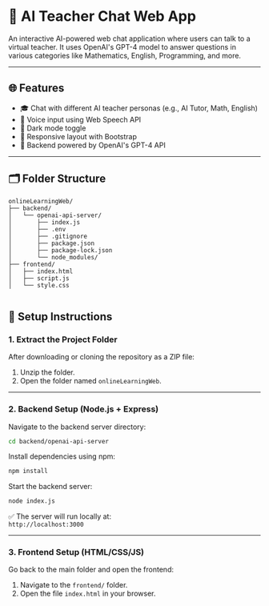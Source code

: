 # 📘 AI Teacher Chat Web App

An interactive AI-powered web chat application where users can talk to a virtual teacher. It uses OpenAI's GPT-4 model to answer questions in various categories like Mathematics, English, Programming, and more.

---

## 🌐 Features

- 🎓 Chat with different AI teacher personas (e.g., AI Tutor, Math, English)
- 💬 Voice input using Web Speech API
- 🌙 Dark mode toggle
- 📱 Responsive layout with Bootstrap
- 🤖 Backend powered by OpenAI's GPT-4 API

---

## 🗂 Folder Structure


<pre lang="nohighlight"><code>onlineLearningWeb/
├── backend/
│   └── openai-api-server/
│       ├── index.js
│       ├── .env
│       ├── .gitignore
│       ├── package.json
│       ├── package-lock.json
│       └── node_modules/
├── frontend/
│   ├── index.html
│   ├── script.js
│   └── style.css
 </code></pre>

 ## 🚀 Setup Instructions

### 1. Extract the Project Folder

After downloading or cloning the repository as a ZIP file:

1. Unzip the folder.
2. Open the folder named `onlineLearningWeb`.

---

### 2. Backend Setup (Node.js + Express)

Navigate to the backend server directory:

```bash
cd backend/openai-api-server
```

Install dependencies using npm:

```bash
npm install
```

Start the backend server:

```bash
node index.js
```

✅ The server will run locally at:  
`http://localhost:3000`

---

### 3. Frontend Setup (HTML/CSS/JS)

Go back to the main folder and open the frontend:

1. Navigate to the `frontend/` folder.
2. Open the file `index.html` in your browser.

